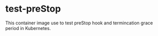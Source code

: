# test-preStop
This container image use to test preStop hook and termincation grace period in Kubernetes.
